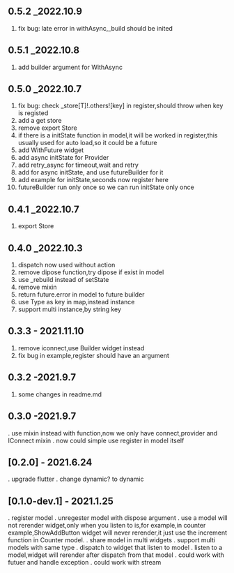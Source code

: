 ## 0.5.2 _2022.10.9
1. fix bug: late error in withAsync,_build should be inited
## 0.5.1 _2022.10.8
1. add builder argument for WithAsync
## 0.5.0 _2022.10.7
1. fix bug: check _store[T]!.others![key] in register,should throw when key is registed
1. add a get store
1. remove export Store
1. if there is a initState function in model,it will be worked in register,this usually used for auto load,so it could be a future
1. add WithFuture widget
1. add async initState for Provider
1. add retry_async for timeout,wait and retry
1. add for async initState, and use futureBuilder for it
1. add example for initState,seconds now register here
1. futureBuilder run only once so we can run initState only once 


## 0.4.1 _2022.10.7
1. export Store

## 0.4.0 _2022.10.3
1. dispatch now used without action
1. remove dipose function,try dipose if exist in model
1. use _rebuild instead of setState
1. remove mixin 
1. return future.error in model to future builder
1. use Type as key in map,instead instance
1. support multi instance,by string key

## 0.3.3 - 2021.11.10
1. remove iconnect,use Builder widget instead
1. fix bug in example,register should have an argument
## 0.3.2 -2021.9.7
1. some changes in readme.md
## 0.3.0 -2021.9.7
. use mixin instead with function,now we only have connect,provider and IConnect mixin
. now could simple use register in model itself 

## [0.2.0] - 2021.6.24
. upgrade flutter
. change dynamic? to dynamic

## [0.1.0-dev.1] - 2021.1.25
. register model 
. unregester model with dispose argument
. use a model will not rerender widget,only when you listen to is,for example,in counter example,ShowAddButton widget will never rerender,it just use the increment function in Counter model.
. share model in multi widgets
. support multi models with same type
. dispatch to widget that listen to model
. listen to a model,widget will rerender after dispatch from that model
. could work with futuer and handle exception
. could work with stream


